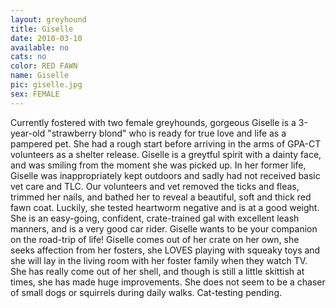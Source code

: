 ```yaml
---
layout: greyhound
title: Giselle
date: 2010-03-10
available: no
cats: no
color: RED FAWN
name: Giselle
pic: giselle.jpg
sex: FEMALE
---
```

Currently fostered with two female greyhounds, gorgeous Giselle is a 3-year-old "strawberry blond" who is ready for true
love and life as a pampered pet.  She had a rough start before arriving in the arms of GPA-CT volunteers as a shelter
release.  Giselle is a greytful spirit with a dainty face, and was smiling from the moment she was picked up. In her
former life, Giselle was inappropriately kept outdoors and sadly had not received basic vet care and TLC.  Our
volunteers and vet removed the ticks and fleas, trimmed her nails, and bathed her to reveal a beautiful, soft and thick
red fawn coat. Luckily, she tested heartworm negative and is at a good weight.  She is an easy-going, confident,
crate-trained gal with excellent leash manners, and is a very good car rider.  Giselle wants to be your companion on the
road-trip of life! Giselle comes out of her crate on her own, she seeks affection from her fosters, she LOVES playing
with squeaky toys and she will lay in the living room with her foster family when they watch TV. She has really come out
of her shell, and though is still a little skittish at times, she has made huge improvements.  She does not seem to be a
chaser of small dogs or squirrels during daily walks.  Cat-testing pending. 

